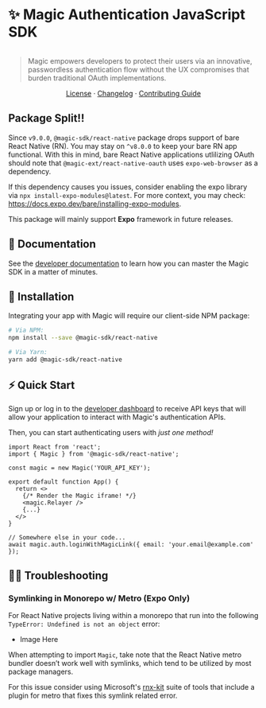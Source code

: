 # ✨ Magic Authentication JavaScript SDK

[![<MagicLabs>](https://circleci.com/gh/magiclabs/magic-js.svg?style=shield)](https://circleci.com/gh/magiclabs/magic-js)

> Magic empowers developers to protect their users via an innovative, passwordless authentication flow without the UX compromises that burden traditional OAuth implementations.

<p align="center">
  <a href="https://github.com/magiclabs/magic-js/blob/master/packages/@magic-sdk/react-native/LICENSE">License</a> ·
  <a href="https://github.com/magiclabs/magic-js/blob/master/packages/@magic-sdk/react-native/CHANGELOG.md">Changelog</a> ·
  <a href="https://github.com/magiclabs/magic-js/blob/master/CONTRIBUTING.md">Contributing Guide</a>
</p>

## Package Split!! 

Since `v9.0.0`, `@magic-sdk/react-native` package drops support of bare React Native (RN). You may stay on `^v8.0.0` to keep your bare RN app functional. With this in mind, bare React Native applications utlilizing OAuth should note that `@magic-ext/react-native-oauth` uses `expo-web-browser` as a dependency.

If this dependency causes you issues, consider enabling the expo library via `npx install-expo-modules@latest`. For more context, you may check: https://docs.expo.dev/bare/installing-expo-modules.

This package will mainly support **Expo** framework in future releases.

## 📖 Documentation

See the [developer documentation](https://magic.link/docs) to learn how you can master the Magic SDK in a matter of minutes.

## 🔗 Installation

Integrating your app with Magic will require our client-side NPM package:

```bash
# Via NPM:
npm install --save @magic-sdk/react-native

# Via Yarn:
yarn add @magic-sdk/react-native
```

## ⚡️ Quick Start

Sign up or log in to the [developer dashboard](https://dashboard.magic.link) to receive API keys that will allow your application to interact with Magic's authentication APIs.

Then, you can start authenticating users with _just one method!_

```tsx
import React from 'react';
import { Magic } from '@magic-sdk/react-native';

const magic = new Magic('YOUR_API_KEY');

export default function App() {
  return <>
    {/* Render the Magic iframe! */}
    <magic.Relayer />
    {...}
  </>
}

// Somewhere else in your code...
await magic.auth.loginWithMagicLink({ email: 'your.email@example.com' });
```
## 🙌🏾 Troubleshooting

### Symlinking in Monorepo w/ Metro (Expo Only)

For React Native projects living within a monorepo that run into the following `TypeError: Undefined is not an object` error: 

- Image Here 

When attempting to import `Magic`, take note that the React Native metro bundler doesn’t work well with symlinks, which tend to be utilized by most package managers. 

For this issue consider using Microsoft's [rnx-kit](https://microsoft.github.io/rnx-kit/docs/guides/bundling) suite of tools that include a plugin for metro that fixes this symlink related error. 
